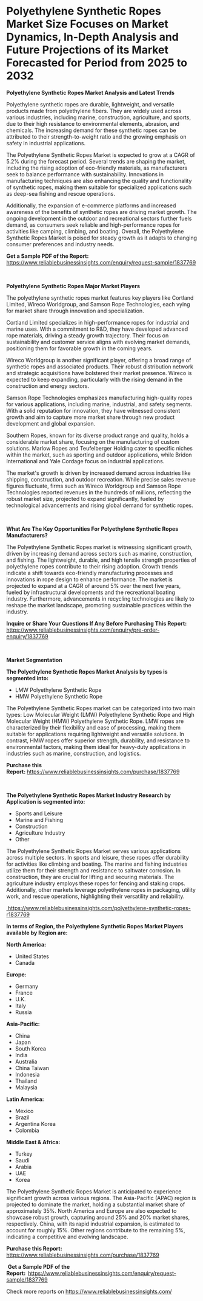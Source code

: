 <p><h1>Polyethylene Synthetic Ropes Market Size Focuses on Market Dynamics, In-Depth Analysis and Future Projections of its Market Forecasted for Period from 2025 to 2032</h1></p><p><strong>Polyethylene Synthetic Ropes Market Analysis and Latest Trends</strong></p>
<p><p>Polyethylene synthetic ropes are durable, lightweight, and versatile products made from polyethylene fibers. They are widely used across various industries, including marine, construction, agriculture, and sports, due to their high resistance to environmental elements, abrasion, and chemicals. The increasing demand for these synthetic ropes can be attributed to their strength-to-weight ratio and the growing emphasis on safety in industrial applications.</p><p>The Polyethylene Synthetic Ropes Market is expected to grow at a CAGR of 5.2% during the forecast period. Several trends are shaping the market, including the rising adoption of eco-friendly materials, as manufacturers seek to balance performance with sustainability. Innovations in manufacturing techniques are also enhancing the quality and functionality of synthetic ropes, making them suitable for specialized applications such as deep-sea fishing and rescue operations. </p><p>Additionally, the expansion of e-commerce platforms and increased awareness of the benefits of synthetic ropes are driving market growth. The ongoing development in the outdoor and recreational sectors further fuels demand, as consumers seek reliable and high-performance ropes for activities like camping, climbing, and boating. Overall, the Polyethylene Synthetic Ropes Market is poised for steady growth as it adapts to changing consumer preferences and industry needs.</p></p>
<p><strong>Get a Sample PDF of the Report:&nbsp;</strong> <a href="https://www.reliablebusinessinsights.com/enquiry/request-sample/1837769?utm_campaign=2446&utm_medium=2&utm_source=Github&utm_content=ia&utm_term=03042025&utm_id=polyethylene-synthetic-ropes">https://www.reliablebusinessinsights.com/enquiry/request-sample/1837769</a></p>
<p>&nbsp;</p>
<p><strong>Polyethylene Synthetic Ropes Major Market Players</strong></p>
<p><p>The polyethylene synthetic ropes market features key players like Cortland Limited, Wireco Worldgroup, and Samson Rope Technologies, each vying for market share through innovation and specialization. </p><p>Cortland Limited specializes in high-performance ropes for industrial and marine uses. With a commitment to R&D, they have developed advanced rope materials, driving a steady growth trajectory. Their focus on sustainability and customer service aligns with evolving market demands, positioning them for favorable growth in the coming years.</p><p>Wireco Worldgroup is another significant player, offering a broad range of synthetic ropes and associated products. Their robust distribution network and strategic acquisitions have bolstered their market presence. Wireco is expected to keep expanding, particularly with the rising demand in the construction and energy sectors.</p><p>Samson Rope Technologies emphasizes manufacturing high-quality ropes for various applications, including marine, industrial, and safety segments. With a solid reputation for innovation, they have witnessed consistent growth and aim to capture more market share through new product development and global expansion.</p><p>Southern Ropes, known for its diverse product range and quality, holds a considerable market share, focusing on the manufacturing of custom solutions. Marlow Ropes and Teufelberger Holding cater to specific niches within the market, such as sporting and outdoor applications, while Bridon International and Yale Cordage focus on industrial applications.</p><p>The market's growth is driven by increased demand across industries like shipping, construction, and outdoor recreation. While precise sales revenue figures fluctuate, firms such as Wireco Worldgroup and Samson Rope Technologies reported revenues in the hundreds of millions, reflecting the robust market size, projected to expand significantly, fueled by technological advancements and rising global demand for synthetic ropes.</p></p>
<p>&nbsp;</p>
<p><strong>What Are The Key Opportunities For Polyethylene Synthetic Ropes Manufacturers?</strong></p>
<p><p>The Polyethylene Synthetic Ropes market is witnessing significant growth, driven by increasing demand across sectors such as marine, construction, and fishing. The lightweight, durable, and high tensile strength properties of polyethylene ropes contribute to their rising adoption. Growth trends indicate a shift towards eco-friendly manufacturing processes and innovations in rope design to enhance performance. The market is projected to expand at a CAGR of around 5% over the next five years, fueled by infrastructural developments and the recreational boating industry. Furthermore, advancements in recycling technologies are likely to reshape the market landscape, promoting sustainable practices within the industry.</p></p>
<p><strong>Inquire or Share Your Questions If Any Before Purchasing This Report:</strong> <a href="https://www.reliablebusinessinsights.com/enquiry/pre-order-enquiry/1837769?utm_campaign=2446&utm_medium=2&utm_source=Github&utm_content=ia&utm_term=03042025&utm_id=polyethylene-synthetic-ropes">https://www.reliablebusinessinsights.com/enquiry/pre-order-enquiry/1837769</a></p>
<p>&nbsp;</p>
<p><strong>Market Segmentation</strong></p>
<p><strong>The Polyethylene Synthetic Ropes Market Analysis by types is segmented into:</strong></p>
<p><ul><li>LMW Polyethylene Synthetic Rope</li><li>HMW Polyethylene Synthetic Rope</li></ul></p>
<p><p>The Polyethylene Synthetic Ropes market can be categorized into two main types: Low Molecular Weight (LMW) Polyethylene Synthetic Rope and High Molecular Weight (HMW) Polyethylene Synthetic Rope. LMW ropes are characterized by their flexibility and ease of processing, making them suitable for applications requiring lightweight and versatile solutions. In contrast, HMW ropes offer superior strength, durability, and resistance to environmental factors, making them ideal for heavy-duty applications in industries such as marine, construction, and logistics.</p></p>
<p><strong>Purchase this Report:&nbsp;</strong><a href="https://www.reliablebusinessinsights.com/purchase/1837769?utm_campaign=2446&utm_medium=2&utm_source=Github&utm_content=ia&utm_term=03042025&utm_id=polyethylene-synthetic-ropes">https://www.reliablebusinessinsights.com/purchase/1837769</a></p>
<p>&nbsp;</p>
<p><strong>The Polyethylene Synthetic Ropes Market Industry Research by Application is segmented into:</strong></p>
<p><ul><li>Sports and Leisure</li><li>Marine and Fishing</li><li>Construction</li><li>Agriculture Industry</li><li>Other</li></ul></p>
<p><p>The Polyethylene Synthetic Ropes Market serves various applications across multiple sectors. In sports and leisure, these ropes offer durability for activities like climbing and boating. The marine and fishing industries utilize them for their strength and resistance to saltwater corrosion. In construction, they are crucial for lifting and securing materials. The agriculture industry employs these ropes for fencing and staking crops. Additionally, other markets leverage polyethylene ropes in packaging, utility work, and rescue operations, highlighting their versatility and reliability.</p></p>
<p><a href="https://www.reliablebusinessinsights.com/polyethylene-synthetic-ropes-r1837769?utm_campaign=2446&utm_medium=2&utm_source=Github&utm_content=ia&utm_term=03042025&utm_id=polyethylene-synthetic-ropes">&nbsp;https://www.reliablebusinessinsights.com/polyethylene-synthetic-ropes-r1837769</a></p>
<p><strong>In terms of Region, the Polyethylene Synthetic Ropes Market Players available by Region are:</strong></p>
<p>
    <p> <strong> North America: </strong>
        <ul>
            <li>United States</li>
            <li>Canada</li>
        </ul>
        </p> 
    <p> <strong> Europe: </strong>
        <ul>
            <li>Germany</li>
            <li>France</li>
            <li>U.K.</li>
            <li>Italy</li>
            <li>Russia</li>
        </ul>
        </p> 
    <p> <strong> Asia-Pacific: </strong>
        <ul>
            <li>China</li>
            <li>Japan</li>
            <li>South Korea</li>
            <li>India</li>
            <li>Australia</li>
            <li>China Taiwan</li>
            <li>Indonesia</li>
            <li>Thailand</li>
            <li>Malaysia</li>
        </ul>
        </p> 
    <p> <strong> Latin America: </strong>
        <ul>
            <li>Mexico</li>
            <li>Brazil</li>
            <li>Argentina Korea</li>
            <li>Colombia</li>
        </ul>
        </p> 
    <p> <strong> Middle East & Africa: </strong>
        <ul>
            <li>Turkey</li>
            <li>Saudi</li>
            <li>Arabia</li>
            <li>UAE</li>
            <li>Korea</li>
        </ul>
    </p>
    </p>
<p><p>The Polyethylene Synthetic Ropes Market is anticipated to experience significant growth across various regions. The Asia-Pacific (APAC) region is projected to dominate the market, holding a substantial market share of approximately 35%. North America and Europe are also expected to showcase robust growth, capturing around 25% and 20% market shares, respectively. China, with its rapid industrial expansion, is estimated to account for roughly 15%. Other regions contribute to the remaining 5%, indicating a competitive and evolving landscape.</p></p>
<p><strong>Purchase this Report: </strong><a href="https://www.reliablebusinessinsights.com/purchase/1837769?utm_campaign=2446&utm_medium=2&utm_source=Github&utm_content=ia&utm_term=03042025&utm_id=polyethylene-synthetic-ropes">https://www.reliablebusinessinsights.com/purchase/1837769</a></p>
<p>&nbsp;<strong>Get a Sample PDF of the Report:&nbsp;&nbsp;</strong><a href="https://www.reliablebusinessinsights.com/enquiry/request-sample/1837769?utm_campaign=2446&utm_medium=2&utm_source=Github&utm_content=ia&utm_term=03042025&utm_id=polyethylene-synthetic-ropes">https://www.reliablebusinessinsights.com/enquiry/request-sample/1837769</a></p>
<p><strong></strong></p>
<p>Check more reports on <a href="https://www.reliablebusinessinsights.com/?utm_campaign=2446&utm_medium=2&utm_source=Github&utm_content=ia&utm_term=03042025&utm_id=polyethylene-synthetic-ropes">https://www.reliablebusinessinsights.com/</a></p>